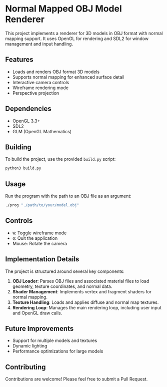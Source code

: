 # Normal Mapped OBJ Model Renderer

This project implements a renderer for 3D models in OBJ format with normal mapping support. It uses OpenGL for rendering and SDL2 for window management and input handling.

## Features

- Loads and renders OBJ format 3D models
- Supports normal mapping for enhanced surface detail
- Interactive camera controls
- Wireframe rendering mode
- Perspective projection

## Dependencies

- OpenGL 3.3+
- SDL2
- GLM (OpenGL Mathematics)

## Building

To build the project, use the provided `build.py` script:

```bash
python3 build.py
```

## Usage

Run the program with the path to an OBJ file as an argument:

```bash
./prog "./path/to/your/model.obj"
```

## Controls

- `W`: Toggle wireframe mode
- `Q`: Quit the application
- Mouse: Rotate the camera

## Implementation Details

The project is structured around several key components:

1. **OBJ Loader**: Parses OBJ files and associated material files to load geometry, texture coordinates, and normal data.
2. **Shader Management**: Implements vertex and fragment shaders for normal mapping.
3. **Texture Handling**: Loads and applies diffuse and normal map textures.
4. **Rendering Loop**: Manages the main rendering loop, including user input and OpenGL draw calls.

## Future Improvements

- Support for multiple models and textures
- Dynamic lighting
- Performance optimizations for large models

## Contributing

Contributions are welcome! Please feel free to submit a Pull Request.
